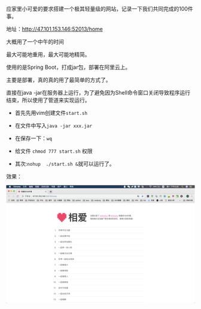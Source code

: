 应家里小可爱的要求搭建一个极其轻量级的网站，记录一下我们共同完成的100件事。

地址：http://47.101.153.146:52013/home

大概用了一个中午的时间

最大可能地重用，最大可能地精简。

使用的是Spring Boot，打成jar包，部署在阿里云上。

主要是部署，真的真的用了最简单的方式了。

直接在java -jar在服务器上运行，为了避免因为Shell命令窗口关闭导致程序运行结束，所以使用了管道来实现运行。

- 首先先用vim创建文件`start.sh`

- 在文件中写入`java -jar xxx.jar`

- 在保存一下：`wq`

- 给文件 `chmod 777 start.sh` 权限

- 其次:`nohup  ./start.sh &`就可以运行了。

效果：

![result](./result.png)